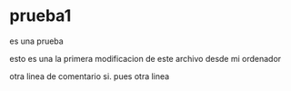 prueba1
=======

es una prueba

esto es una la primera modificacion de este archivo desde mi ordenador

otra linea de comentario si.
pues otra linea